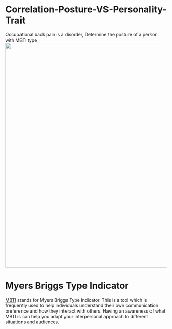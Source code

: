 # Correlation-Posture-VS-Personality-Trait
Occupational back pain is a disorder, Determine the posture of a person with MBTI type
<img src="https://user-images.githubusercontent.com/51888893/216612927-b8ab9166-55ba-403f-83a5-c9e1e6af9ae5.png" width=700px>

# Myers Briggs Type Indicator
[MBTI](https://www.imperial.ac.uk/media/imperial-college/administration-and-support-services/staff-development/public/impex/MBTI.pdf) stands for Myers Briggs Type Indicator. This is a tool which is frequently used to help individuals understand their own communication preference and how they interact with others. Having an awareness of what MBTI is can help you adapt your interpersonal approach to different situations and audiences.
